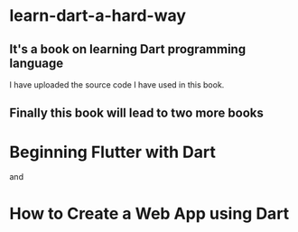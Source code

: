 # learn-dart-a-hard-way
## It's a book on learning Dart programming language
I have uploaded the source code I have used in this book. 
## Finally this book will lead to two more books 
# Beginning Flutter with Dart
and
# How to Create a Web App using Dart
